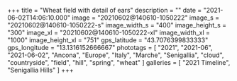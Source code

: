 +++
title = "Wheat field with detail of ears"
description = ""
date = "2021-06-02T14:06:10.000"
image = "20210602@140610-1050222"
image_s = "20210602@140610-1050222-s"
image_width_s = "400"
image_height_s = "300"
image_xl = "20210602@140610-1050222-xl"
image_width_xl = "1000"
image_height_xl = "751"
gps_latitude = "43.7076399833333"
gps_longitude = "13.1316152666667"
phototags = [ "2021", "2021-06", "2021-06-02", "Ancona", "Europe", "Italy", "Marche", "Senigallia", "cloud", "countryside", "field", "hill", "spring", "wheat" ]
galleries = [ "2021 Timeline", "Senigallia Hills" ]
+++
